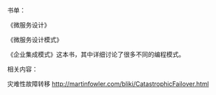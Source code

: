 书单：

《微服务设计》

《微服务设计模式》

《企业集成模式》这本书，其中详细讨论了很多不同的编程模式。



相关内容：

灾难性故障转移 http://martinfowler.com/bliki/CatastrophicFailover.html

